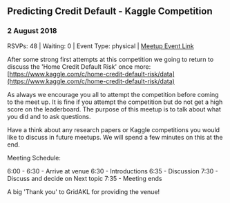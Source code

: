 ## Predicting Credit Default - Kaggle Competition
### 2 August 2018
RSVPs: 48 | Waiting: 0 | Event Type: physical | [Meetup Event Link](https://www.meetup.com/Data-Science-Discussion-Auckland/events/251891753)

After some strong first attempts at this competition we going to return to discuss the 'Home Credit Default Risk' once more: [https://www.kaggle.com/c/home-credit-default-risk/data](https://www.kaggle.com/c/home-credit-default-risk/data)

As always we encourage you all to attempt the competition before coming to the meet up. It is fine if you attempt the competition but do not get a high score on the leaderboard. The purpose of this meetup is to talk about what you did and to ask questions.

Have a think about any research papers or Kaggle competitions you would like to discuss in future meetups. We will spend a few minutes on this at the end.

Meeting Schedule:

6:00 - 6:30 - Arrive at venue
6:30 - Introductions
6:35 - Discussion
7:30 - Discuss and decide on Next topic
7:35 - Meeting ends

A big 'Thank you' to GridAKL for providing the venue!
